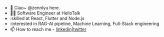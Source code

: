 - 👋 Ciao~ @zennlyu here.
- 🧑‍💻 Software Engineer at HelloTalk
- :skilled at React, Flutter and Node.js
- :interested in RAG-AI pipeline, Machine Learning, Full-Stack engineering
- 📫 How to reach me - [linkedin](https://www.linkedin.com/in/zhenliu277)|[twitter](https://x.com/zennryu616)
